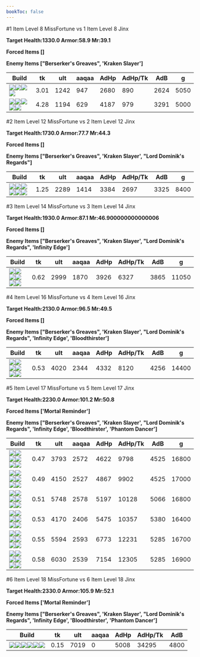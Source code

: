 ```yaml
---
bookToc: false
---
```


#1 Item Level 8 MissFortune vs 1 Item Level 8 Jinx

**Target Health:1330.0 Armor:58.9 Mr:39.1**


**Forced Items []**


**Enemy Items ["Berserker's Greaves", 'Kraken Slayer']**




Build | tk | ult | aaqaa | AdHp | AdHp/Tk | AdB | g
-|-|-|-|-|-|-|-
![](/item/6671.png)![](/item/1001.png)![](/item/1053.png)![](/item/1055.png)|3.01|1242|947|2680|890|2624|5050
![](/item/3026.png)![](/item/1001.png)![](/item/1053.png)![](/item/1055.png)![](/item/1036.png)|4.28|1194|629|4187|979|3291|5000




























































#2 Item Level 12 MissFortune vs 2 Item Level 12 Jinx

**Target Health:1730.0 Armor:77.7 Mr:44.3**


**Forced Items []**


**Enemy Items ["Berserker's Greaves", 'Kraken Slayer', "Lord Dominik's Regards"]**




Build | tk | ult | aaqaa | AdHp | AdHp/Tk | AdB | g
-|-|-|-|-|-|-|-
![](/item/6671.png)![](/item/6676.png)![](/item/1001.png)![](/item/1053.png)![](/item/1055.png)![](/item/1036.png)|1.25|2289|1414|3384|2697|3325|8400




























































#3 Item Level 14 MissFortune vs 3 Item Level 14 Jinx

**Target Health:1930.0 Armor:87.1 Mr:46.900000000000006**


**Forced Items []**


**Enemy Items ["Berserker's Greaves", 'Kraken Slayer', "Lord Dominik's Regards", 'Infinity Edge']**




Build | tk | ult | aaqaa | AdHp | AdHp/Tk | AdB | g
-|-|-|-|-|-|-|-
![](/item/6671.png)![](/item/6676.png)![](/item/3033.png)![](/item/1001.png)![](/item/1053.png)![](/item/1055.png)|0.62|2999|1870|3926|6327|3865|11050




























































#4 Item Level 16 MissFortune vs 4 Item Level 16 Jinx

**Target Health:2130.0 Armor:96.5 Mr:49.5**


**Forced Items []**


**Enemy Items ["Berserker's Greaves", 'Kraken Slayer', "Lord Dominik's Regards", 'Infinity Edge', 'Bloodthirster']**




Build | tk | ult | aaqaa | AdHp | AdHp/Tk | AdB | g
-|-|-|-|-|-|-|-
![](/item/6671.png)![](/item/6676.png)![](/item/3033.png)![](/item/3085.png)![](/item/1053.png)![](/item/1038.png)|0.53|4020|2344|4332|8120|4256|14400




























































#5 Item Level 17 MissFortune vs 5 Item Level 17 Jinx

**Target Health:2230.0 Armor:101.2 Mr:50.8**


**Forced Items ['Mortal Reminder']**


**Enemy Items ["Berserker's Greaves", 'Kraken Slayer', "Lord Dominik's Regards", 'Infinity Edge', 'Bloodthirster', 'Phantom Dancer']**




Build | tk | ult | aaqaa | AdHp | AdHp/Tk | AdB | g
-|-|-|-|-|-|-|-
![](/item/6671.png)![](/item/3085.png)![](/item/3033.png)![](/item/3095.png)![](/item/3153.png)![](/item/1038.png)|0.47|3793|2572|4622|9798|4525|16800
![](/item/6671.png)![](/item/3072.png)![](/item/3033.png)![](/item/3085.png)![](/item/3153.png)![](/item/1038.png)|0.49|4150|2527|4867|9902|4525|17000
![](/item/3091.png)![](/item/3033.png)![](/item/3153.png)![](/item/3814.png)![](/item/3142.png)![](/item/1038.png)|0.51|5748|2578|5197|10128|5066|16800
![](/item/6671.png)![](/item/6676.png)![](/item/3033.png)![](/item/3085.png)![](/item/6333.png)![](/item/1053.png)|0.53|4170|2406|5475|10357|5380|16400
![](/item/3026.png)![](/item/3033.png)![](/item/3095.png)![](/item/3153.png)![](/item/3142.png)![](/item/1038.png)|0.55|5594|2593|6773|12231|5285|16700
![](/item/3026.png)![](/item/3033.png)![](/item/3072.png)![](/item/3153.png)![](/item/3142.png)![](/item/1038.png)|0.58|6030|2539|7154|12305|5285|16900




























































#6 Item Level 18 MissFortune vs 6 Item Level 18 Jinx

**Target Health:2330.0 Armor:105.9 Mr:52.1**


**Forced Items ['Mortal Reminder']**


**Enemy Items ["Berserker's Greaves", 'Kraken Slayer', "Lord Dominik's Regards", 'Infinity Edge', 'Bloodthirster', 'Phantom Dancer']**




Build | tk | ult | aaqaa | AdHp | AdHp/Tk | AdB
-|-|-|-|-|-|-
![](/item/6671.png)![](/item/6676.png)![](/item/3033.png)![](/item/3072.png)![](/item/3095.png)![](/item/6696.png)|0.15|7019|0|5008|34295|4800




























































